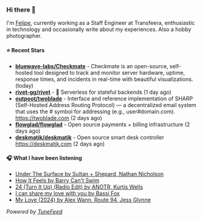 ### Hi there 👋

I'm [Felipe](https://felipevm.com), currently working as a Staff Engineer at Transfeera, enthusiastic in technology and occasionally write about my experiences. Also a hobby photographer.

#### ⭐ Recent Stars
- **[bluewave-labs/Checkmate](https://github.com/bluewave-labs/Checkmate)** - Checkmate is an open-source, self-hosted tool designed to track and monitor server hardware, uptime, response times, and incidents in real-time with beautiful visualizations. (today)
- **[rivet-gg/rivet](https://github.com/rivet-gg/rivet)** - 🔩 Serverless for stateful backends (1 day ago)
- **[outpoot/twoblade](https://github.com/outpoot/twoblade)** - Interface and reference implementation of SHARP (Self-Hosted Address Routing Protocol) — a decentralized email system that uses the # symbol for addressing (e.g., user#domain.com). https://twoblade.com (2 days ago)
- **[flowglad/flowglad](https://github.com/flowglad/flowglad)** - Open source payments &#43; billing infrastructure (2 days ago)
- **[deskmatik/deskmatik](https://github.com/deskmatik/deskmatik)** - Open source smart desk controller https://deskmatik.com (2 days ago)

#### 🎧 What I have been listening
- [Under The Surface by Sultan &#43; Shepard, Nathan Nicholson](https://open.spotify.com/track/6u3h5vhjyNTkGziCxwJ3o1)
- [How It Feels by Barry Can&#39;t Swim](https://open.spotify.com/track/2DSQvvaojC1yu5phfWDKuB)
- [24 (Turn It Up) (Radio Edit) by ANOTR, Kurtis Wells](https://open.spotify.com/track/5hLiKFmVc7vRUKTvnlpJYR)
- [I can share my love with you by Bassi Fox](https://open.spotify.com/track/0QAanF5Xa61yfG3ShSJRMl)
- [My Love (2024) by Alex Wann, Route 94, Jess Glynne](https://open.spotify.com/track/2nljjiWhzVIugb5vgEMQQk)

_Powered by [TuneFeed](https://tunefeed.app?ref=github.com)_
